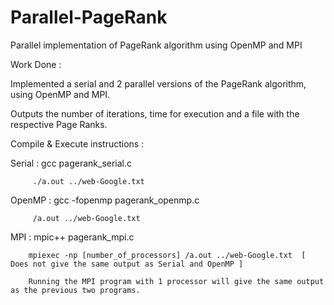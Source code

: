# Parallel-PageRank

Parallel implementation of PageRank algorithm using OpenMP and MPI


Work Done :


Implemented a serial and 2 parallel versions of the PageRank algorithm, using OpenMP and MPI.


Outputs the number of iterations, time for execution and a file with the respective Page Ranks.


Compile & Execute instructions :


Serial : gcc pagerank_serial.c

         ./a.out ../web-Google.txt
         
OpenMP : gcc -fopenmp pagerank_openmp.c

         /a.out ../web-Google.txt
         
MPI   : mpic++ pagerank_mpi.c

        mpiexec -np [number_of_processors] /a.out ../web-Google.txt  [ Does not give the same output as Serial and OpenMP ]

        Running the MPI program with 1 processor will give the same output as the previous two programs.
        
